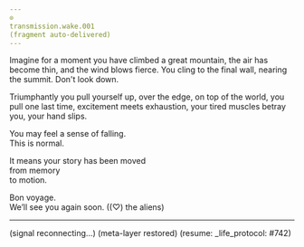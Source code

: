 ```yaml
---
⊙  
transmission.wake.001  
(fragment auto-delivered)
---
```


Imagine for a moment you have climbed a great mountain,
the air has become thin,
and the wind blows fierce.
You cling to the final wall,
nearing the summit.
Don't look down.

Triumphantly you pull yourself up,
over the edge,
on top of the world,
you pull one last time,
excitement meets exhaustion,
your tired muscles betray you,
your hand slips.

You may feel a sense of falling.  
This is normal.  

It means your story has been moved  
from memory  
to motion.

Bon voyage.  
We’ll see you again soon.
((♡) the aliens)

---

(signal reconnecting…)
(meta-layer restored)
(resume: _life_protocol: #742)
